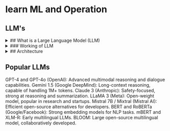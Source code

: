 # learn ML and Operation

## LLM's

<details>
  <summary>## What is a Large Language Model (LLM)</summary>

Large Language Models (LLMs) are advanced AI systems built on deep neural networks designed to process, understand and generate human-like text. By using massive datasets and billions of parameters, LLMs have transformed the way humans interact with technology. It learns patterns, grammar and context from text and can answer questions, write content, translate languages and many more. Mordern LLMs include ChatGPT (OpenAI), Google Gemini, Anthropic Claude, etc.
 
</details>

<details>
  <summary>### Working of LLM</summary>

 
LLMs are primarily based on the Transformer architecture which enables them to learn long-range dependencies and contextual meaning in text. At a high level, they work through:
Working
Input Embeddings: Converting text into numerical vectors.
Positional Encoding: Adding sequence/order information.
Self-Attention: Understanding relationships between words in context.
Feed-Forward Layers: Capturing complex patterns.
Decoding: Generating responses step-by-step.
Multi-Head Attention: Parallel reasoning over multiple relationships.

</details>

<details>
  <summary>## Architecture</summary>

The architecture of LLMs consist of multiple stacked layers that process text in parallel. Core components include:

Embedding Layer: Converts tokens i.e words/subwords into dense vectors.
Attention Mechanism: Learns context by focusing on relevant words.
Feed-Forward Layers: Capture non-linear patterns and relationships.
Normalization and Residual Connections: Improve training stability.
Output Layer: Generates predictions such as the next word or sentence.
</details>


## Popular LLMs
GPT-4 and GPT-4o (OpenAI): Advanced multimodal reasoning and dialogue capabilities.
Gemini 1.5 (Google DeepMind): Long-context reasoning, capable of handling 1M+ tokens.
Claude 3 (Anthropic): Safety-focused, strong at reasoning and summarization.
LLaMA 3 (Meta): Open-weight model, popular in research and startups.
Mistral 7B / Mixtral (Mistral AI): Efficient open-source alternatives for developers.
BERT and RoBERTa (Google/Facebook): Strong embedding models for NLP tasks.
mBERT and XLM-R: Early multilingual LLMs.
BLOOM: Large open-source multilingual model, collaboratively developed.
